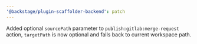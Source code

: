 ```yaml
---
'@backstage/plugin-scaffolder-backend': patch
---
```


Added optional `sourcePath` parameter to `publish:gitlab:merge-request` action, `targetPath` is now optional and falls back to current workspace path.
